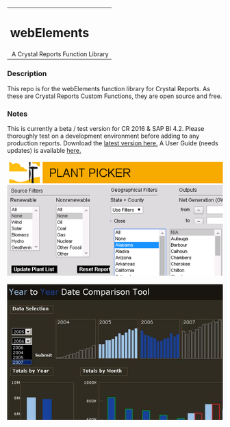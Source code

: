 <table width=100% border=0>
<tr ><td colspan=2><h1>webElements</h1></td></tr>
<tr><td>&nbsp;A Crystal Reports Function Library</td>
</table>

### Description

This repo is for the webElements function library for Crystal Reports. As these are Crystal Reports Custom Functions, they are open source and free. 

### Notes

This is currently a beta / test version for CR 2016 & SAP BI 4.2.  Please thoroughly test on a development environment before adding to any production reports. Download the [latest version here.](https://github.com/saphanaacademy/biReports/blob/master/webelements/webElementsMasterReport430_20230125.rpt)  A User Guide (needs updates) is available [here.](https://github.com/saphanaacademy/biReports/blob/master/webelements/webElements%20User%20Guide%20247.pdf)
<br><br>
![wepic](/webelements/admin/Picture4.png)
<br><br>
![wepic](/webelements/admin/ytycomp_65821.jpg)
